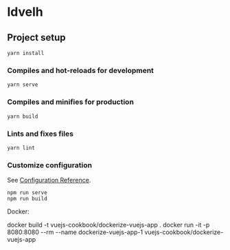 # ldvelh

## Project setup
```
yarn install
```

### Compiles and hot-reloads for development
```
yarn serve
```

### Compiles and minifies for production
```
yarn build
```

### Lints and fixes files
```
yarn lint
```

### Customize configuration
See [Configuration Reference](https://cli.vuejs.org/config/).

```
npm run serve
npm run build
```

Docker:

docker build -t vuejs-cookbook/dockerize-vuejs-app .
docker run -it -p 8080:8080 --rm --name dockerize-vuejs-app-1 vuejs-cookbook/dockerize-vuejs-app
